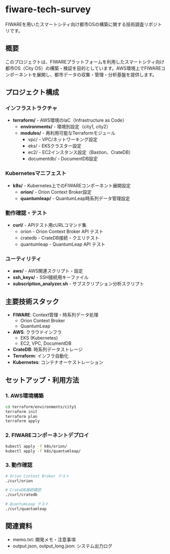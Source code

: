 # fiware-tech-survey
FIWAREを用いたスマートシティ向け都市OSの構築に関する技術調査リポジトリです。

## 概要
このプロジェクトは、FIWAREプラットフォームを利用したスマートシティ向け都市OS（City OS）の構築・検証を目的としています。AWS環境上でFIWAREコンポーネントを展開し、都市データの収集・管理・分析基盤を提供します。

## プロジェクト構成

### インフラストラクチャ
- **terraform/** - AWS環境のIaC（Infrastructure as Code）
  - **environments/** - 環境別設定（city1, city2）
  - **modules/** - 再利用可能なTerraformモジュール
    - vpc/ - VPC/ネットワーキング設定
    - eks/ - EKSクラスター設定
    - ec2/ - EC2インスタンス設定（Bastion、CrateDB）
    - documentdb/ - DocumentDB設定

### Kubernetesマニフェスト
- **k8s/** - Kubernetes上でのFIWAREコンポーネント展開設定
  - **orion/** - Orion Context Broker設定
  - **quantumleap/** - QuantumLeap時系列データ管理設定

### 動作確認・テスト
- **curl/** - APIテスト用cURLコマンド集
  - orion - Orion Context Broker API テスト
  - cratedb - CrateDB接続・クエリテスト
  - quantumleap - QuantumLeap API テスト

### ユーティリティ
- **aws/** - AWS関連スクリプト・設定
- **ssh_keys/** - SSH接続用キーファイル
- **subscription_analyzer.sh** - サブスクリプション分析スクリプト

## 主要技術スタック
- **FIWARE**: Context管理・時系列データ処理
  - Orion Context Broker
  - QuantumLeap
- **AWS**: クラウドインフラ
  - EKS (Kubernetes)
  - EC2, VPC, DocumentDB
- **CrateDB**: 時系列データストレージ
- **Terraform**: インフラ自動化
- **Kubernetes**: コンテナオーケストレーション

## セットアップ・利用方法

### 1. AWS環境構築
```bash
cd terraform/environments/city1
terraform init
terraform plan
terraform apply
```

### 2. FIWAREコンポーネントデプロイ
```bash
kubectl apply -f k8s/orion/
kubectl apply -f k8s/quantumleap/
```

### 3. 動作確認
```bash
# Orion Context Broker テスト
./curl/orion

# CrateDB接続確認
./curl/cratedb

# QuantumLeap テスト
./curl/quantumleap
```

## 関連資料
- memo.txt: 開発メモ・注意事項
- output.json, output_long.json: システム出力ログ
